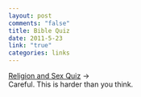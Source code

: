 ```yaml
--- 
layout: post
comments: "false"
title: Bible Quiz
date: 2011-5-23
link: "true"
categories: links
---
```

<a title="Religion and Sex Quiz" href="http://www.nytimes.com/2011/05/22/opinion/22kristof.html?_r=1&amp;hp">Religion and Sex Quiz</a> →<br />Careful. This is harder than you think.
